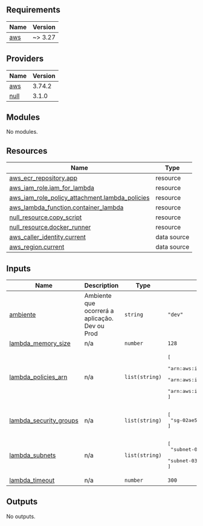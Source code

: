 ## Requirements

| Name | Version |
|------|---------|
| <a name="requirement_aws"></a> [aws](#requirement\_aws) | ~> 3.27 |

## Providers

| Name | Version |
|------|---------|
| <a name="provider_aws"></a> [aws](#provider\_aws) | 3.74.2 |
| <a name="provider_null"></a> [null](#provider\_null) | 3.1.0 |

## Modules

No modules.

## Resources

| Name | Type |
|------|------|
| [aws_ecr_repository.app](https://registry.terraform.io/providers/hashicorp/aws/latest/docs/resources/ecr_repository) | resource |
| [aws_iam_role.iam_for_lambda](https://registry.terraform.io/providers/hashicorp/aws/latest/docs/resources/iam_role) | resource |
| [aws_iam_role_policy_attachment.lambda_policies](https://registry.terraform.io/providers/hashicorp/aws/latest/docs/resources/iam_role_policy_attachment) | resource |
| [aws_lambda_function.container_lambda](https://registry.terraform.io/providers/hashicorp/aws/latest/docs/resources/lambda_function) | resource |
| [null_resource.copy_script](https://registry.terraform.io/providers/hashicorp/null/latest/docs/resources/resource) | resource |
| [null_resource.docker_runner](https://registry.terraform.io/providers/hashicorp/null/latest/docs/resources/resource) | resource |
| [aws_caller_identity.current](https://registry.terraform.io/providers/hashicorp/aws/latest/docs/data-sources/caller_identity) | data source |
| [aws_region.current](https://registry.terraform.io/providers/hashicorp/aws/latest/docs/data-sources/region) | data source |

## Inputs

| Name | Description | Type | Default | Required |
|------|-------------|------|---------|:--------:|
| <a name="input_ambiente"></a> [ambiente](#input\_ambiente) | Ambiente que ocorrerá a aplicação. Dev ou Prod | `string` | `"dev"` | no |
| <a name="input_lambda_memory_size"></a> [lambda\_memory\_size](#input\_lambda\_memory\_size) | n/a | `number` | `128` | no |
| <a name="input_lambda_policies_arn"></a> [lambda\_policies\_arn](#input\_lambda\_policies\_arn) | n/a | `list(string)` | <pre>[<br>  "arn:aws:iam::aws:policy/service-role/AWSLambdaVPCAccessExecutionRole",<br>  "arn:aws:iam::aws:policy/AmazonS3FullAccess",<br>  "arn:aws:iam::aws:policy/SecretsManagerReadWrite"<br>]</pre> | no |
| <a name="input_lambda_security_groups"></a> [lambda\_security\_groups](#input\_lambda\_security\_groups) | n/a | `list(string)` | <pre>[<br>  "sg-02ae531e1858d9dc4"<br>]</pre> | no |
| <a name="input_lambda_subnets"></a> [lambda\_subnets](#input\_lambda\_subnets) | n/a | `list(string)` | <pre>[<br>  "subnet-0bc83f659ff0ced1e",<br>  "subnet-03dedc8751d424518"<br>]</pre> | no |
| <a name="input_lambda_timeout"></a> [lambda\_timeout](#input\_lambda\_timeout) | n/a | `number` | `300` | no |

## Outputs

No outputs.